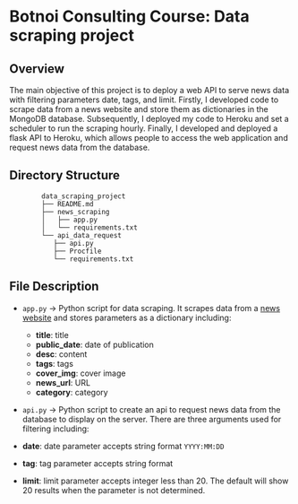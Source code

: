 # Botnoi Consulting Course: Data scraping project

## **Overview**
The main objective of this project is to deploy a web API to serve news data with filtering parameters date, tags, and limit. Firstly, I developed code to scrape data from a news website and store them as dictionaries in the MongoDB database. Subsequently, I deployed my code to Heroku and set a scheduler to run the scraping hourly. Finally, I developed and deployed a flask API to Heroku, which allows people to access the web application and request news data from the database.

## **Directory Structure**

```
        data_scraping_project
        ├── README.md
        ├── news_scraping
        │   ├── app.py
        │   └── requirements.txt
        └── api_data_request
           ├── api.py
           ├── Procfile
           └── requirements.txt

```

## File Description
- `app.py` -> Python script for data scraping. It scrapes data from a [news website](https://www.thairath.co.th/news/royal) and stores parameters as a dictionary including: 
  - **title**: title
  - **public_date**: date of publication
  - **desc**: content
  - **tags**: tags
  - **cover_img**:  cover image
  - **news_url**: URL
  - **category**:  category
  
-   `api.py` -> Python script to create an api to request news data from the database to display on the server. There are three arguments used for filtering including:
  - **date**: date parameter accepts string format `YYYY:MM:DD`
  - **tag**: tag parameter accepts string format
  - **limit**: limit parameter accepts integer less than 20. The default will show 20 results when the parameter is not determined.

